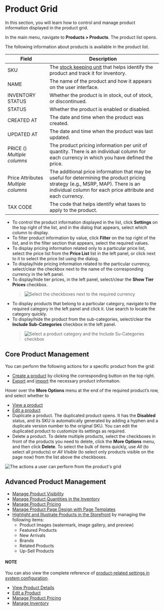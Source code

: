 <a id="doc-products-characteristics"></a>

<a id="doc-products-actions-view-list"></a>

# Product Grid

In this section, you will learn how to control and manage product information displayed in the product grid.

In the main menu, navigate to **Products > Products**. The product list opens.

The following information about products is available in the product list.

| Field                                 | Description                                                                                                                                                                                   |
|---------------------------------------|-----------------------------------------------------------------------------------------------------------------------------------------------------------------------------------------------|
| SKU                                   | The [stock keeping unit](../../../../glossary.md#term-Stock-keeping-unit-SKU) that helps identify the product and track it for inventory.                                                     |
| NAME                                  | The name of the product and how it appears on the user interface.                                                                                                                             |
| INVENTORY STATUS                      | Whether the product is in stock, out of stock, or discontinued.                                                                                                                               |
| STATUS                                | Whether the product is enabled or disabled.                                                                                                                                                   |
| CREATED AT                            | The date and time when the product was created.                                                                                                                                               |
| UPDATED AT                            | The date and time when the product was last updated.                                                                                                                                          |
| PRICE (<Currency>) *Multiple columns* | The product pricing information per unit of quantity. There is an individual column for each currency in which you have defined the price.                                                    |
| Price Attributes *Multiple columns*   | The additional price information that may be useful for determining the product pricing strategy (e.g., MSRP, MAP). There is an individual column for each price attribute and each currency. |
| TAX CODE                              | The code that helps identify what taxes to apply to the product.                                                                                                                              |
* To control the product information displayed in the list, click <i class="fa fa-cog fa-lg" aria-hidden="true"></i> **Settings** on the top right of the list, and in the dialog that appears, select which column to display.
* To filter product information by value, click <i class="fa fa-filter fa-lg" aria-hidden="true"></i> **Filter** on the top right of the list, and in the filter section that appears, select the required values.
* To display pricing information related only to a particular price list, select the price list from the **Price List** list in the left panel, or click <i class="fa fa-bars fa-lg" aria-hidden="true"></i> next to it to select the price list using the dialog.
* To display/hide pricing information related to the particular currency, select/clear the checkbox next to the name of the corresponding currency in the left panel.
* To display/hide tier prices, in the left panel, select/clear the **Show Tier Prices** checkbox.
  > ![Select the checkboxes next to the required currency](user/img/products/products/ProductsFilterPrices.png)
* To display products that belong to a particular category, navigate to the required category in the left panel and click it. Use search to locate the category quickly.
* To display/hide the product from the sub-categories, select/clear the **Include Sub-Categories** checkbox in the left panel.
  > ![Select a product category and the Include Su-Categories checkbox](user/img/products/products/ProductsCategories.png)

## Core Product Management

You can perform the following actions for a specific product from the grid:

* [Create a product](../index.md#doc-products-actions-create) by clicking the corresponding button on the top right.
* [Export](../export-products.md#export-products) and [import](../import-products.md#import-products) the necessary product information.

Hover over the <i class="fa fa-ellipsis-h fa-lg" aria-hidden="true"></i> **More Options** menu at the end of the required product’s row, and select whether to

* [View a product](view.md#doc-products-actions-view)
* [Edit a product](edit.md#doc-products-actions-edit-fromgrid)
* Duplicate <i class="far fa-copy" aria-hidden="true"></i> a product. The duplicated product opens. It has the **Disabled** status, and its SKU is automatically generated by adding a hyphen and a duplicate version number to the original SKU. You can edit the duplicated product to customize its settings as required.
* Delete <i class="fas fa-trash-alt" aria-hidden="true"></i> a product. To delete multiple products, select the checkboxes in front of the products you need to delete, click the <i class="fa fa-ellipsis-h fa-lg" aria-hidden="true"></i> **More Options** menu, and then click <i class="fas fa-trash-alt" aria-hidden="true"></i> **Delete**. To select the bulk of items quickly, use *All* (to select all products) or *All Visible* (to select only products visible on the page now) from the list above the checkboxes.

![The actions a user can perform from the product's grid](user/img/products/products/ProductGridActions.png)

## Advanced Product Management

* [Manage Product Visibility](../managing-product-visibility.md#products-product-visibility)
* [Manage Product Quantities in the Inventory](manage-inventory.md#doc-products-actions-manage-inventory)
* [Manage Product Pricing](view-product-prices.md#view-and-filter-product-prices)
* [Manage Product Page Design with Page Templates](../page-templates.md#user-guide-page-templates)
* [Highlight and Illustrate Products in the Storefront](../../../../concept-guides/catalog-promotions/product-management/index.md#highlight-products-on-the-storefront) by managing the following items:
  * Product Images (watermark, image gallery, and preview)
  * Featured Products
  * New Arrivals
  * Brands
  * Related Products
  * Up-Sell Products

#### NOTE
You can also view the complete reference of [product-related settings in system configuration](../../../system/configuration/commerce/product/index.md#configuration-products).

* [View Product Details](view.md)
* [Edit a Product](edit.md)
* [Manage Product Pricing](view-product-prices.md)
* [Manage Inventory](manage-inventory.md)

<!-- fa-bars = fa-navicon -->
<!-- Ic Tiles is used as Set As Default in saved views, and as tiles in display layout options -->
<!-- IcPencil refers to Rename in Commerce and Inline Editing in CRM -->
<!-- Check mark in the square. -->
<!-- SortDesc is also used as drop-down arrow -->
